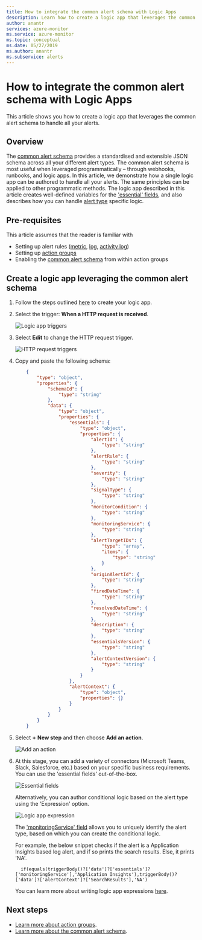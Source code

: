 ```yaml
---
title: How to integrate the common alert schema with Logic Apps 
description: Learn how to create a logic app that leverages the common alert schema to handle all your alerts.
author: anantr
services: azure-monitor
ms.service: azure-monitor
ms.topic: conceptual
ms.date: 05/27/2019
ms.author: anantr
ms.subservice: alerts
---
```

# How to integrate the common alert schema with Logic Apps

This article shows you how to create a logic app that leverages the common alert schema to handle all your alerts.

## Overview

The [common alert schema](https://aka.ms/commonAlertSchemaDocs) provides a standardised and extensible JSON schema across all your different alert types. The common alert schema is most useful when leveraged programmatically – through webhooks, runbooks, and logic apps. In this article, we demonstrate how a single logic app can be authored to handle all your alerts. The same principles can be applied to other programmatic methods. The logic app described in this article creates well-defined variables for the ['essential' fields](https://docs.microsoft.com/azure/azure-monitor/platform/alerts-common-schema-definitions#essentials-fields), and also describes how you can handle [alert type]('https://docs.microsoft.com/azure/azure-monitor/platform/alerts-common-schema-definitions#alert-context-fields') specific logic.


## Pre-requisites 

This article assumes that the reader is familiar with 
* Setting up alert rules ([metric](https://docs.microsoft.com/azure/azure-monitor/platform/alerts-metric), [log](https://docs.microsoft.com/azure/azure-monitor/platform/alerts-log), [activity log](https://docs.microsoft.com/azure/azure-monitor/platform/alerts-activity-log))
* Setting up [action groups](https://docs.microsoft.com/azure/azure-monitor/platform/action-groups)
* Enabling the [common alert schema](https://docs.microsoft.com/azure/azure-monitor/platform/alerts-common-schema#how-do-i-enable-the-common-alert-schema) from within action groups

## Create a logic app leveraging the common alert schema

1. Follow the steps outlined [here](https://docs.microsoft.com/azure/azure-monitor/platform/action-groups-logic-app) to create your logic app. 

1.  Select the trigger: **When a HTTP request is received**.

    ![Logic app triggers](media/action-groups-logic-app/logic-app-triggers.png "Logic app triggers")

1.  Select **Edit** to change the HTTP request trigger.

    ![HTTP request triggers](media/action-groups-logic-app/http-request-trigger-shape.png "HTTP request triggers")


1.  Copy and paste the following schema:

    ```json
        {
            "type": "object",
            "properties": {
                "schemaId": {
                    "type": "string"
                },
                "data": {
                    "type": "object",
                    "properties": {
                        "essentials": {
                            "type": "object",
                            "properties": {
                                "alertId": {
                                    "type": "string"
                                },
                                "alertRule": {
                                    "type": "string"
                                },
                                "severity": {
                                    "type": "string"
                                },
                                "signalType": {
                                    "type": "string"
                                },
                                "monitorCondition": {
                                    "type": "string"
                                },
                                "monitoringService": {
                                    "type": "string"
                                },
                                "alertTargetIDs": {
                                    "type": "array",
                                    "items": {
                                        "type": "string"
                                    }
                                },
                                "originAlertId": {
                                    "type": "string"
                                },
                                "firedDateTime": {
                                    "type": "string"
                                },
                                "resolvedDateTime": {
                                    "type": "string"
                                },
                                "description": {
                                    "type": "string"
                                },
                                "essentialsVersion": {
                                    "type": "string"
                                },
                                "alertContextVersion": {
                                    "type": "string"
                                }
                            }
                        },
                        "alertContext": {
                            "type": "object",
                            "properties": {}
                        }
                    }
                }
            }
        }
    ```

1. Select **+** **New step** and then choose **Add an action**.

    ![Add an action](media/action-groups-logic-app/add-action.png "Add an action")

1. At this stage, you can add a variety of connectors (Microsoft Teams, Slack, Salesforce, etc.) based on your specific business requirements. You can use the 'essential fields' out-of-the-box. 

    ![Essential fields](media/alerts-common-schema-integrations/logic-app-essential-fields.png "Essential fields")
    
    Alternatively, you can author conditional logic based on the alert type using the 'Expression' option.

    ![Logic app expression](media/alerts-common-schema-integrations/logic-app-expressions.png "Logic app expression")
    
     The ['monitoringService' field]('https://docs.microsoft.com/azure/azure-monitor/platform/alerts-common-schema-definitions#alert-context-fields') allows you to uniquely identify the alert type, based on which you can create the conditional logic.

    
    For example, the below snippet checks if the alert is a Application Insights based log alert, and if so prints the search results. Else, it prints 'NA'.

    ```text
      if(equals(triggerBody()?['data']?['essentials']?['monitoringService'],'Application Insights'),triggerBody()?['data']?['alertContext']?['SearchResults'],'NA')
    ```
    
     You can learn more about writing logic app expressions [here](https://docs.microsoft.com/azure/logic-apps/workflow-definition-language-functions-reference#logical-comparison-functions).

    


## Next steps

* [Learn more about action groups](../../azure-monitor/platform/action-groups.md).
* [Learn more about the common alert schema](https://aka.ms/commonAlertSchemaDocs).

